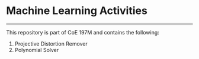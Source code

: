 # Machine Learning Activities
---
This repository is part of CoE 197M and contains the following:
1. Projective Distortion Remover
2. Polynomial Solver